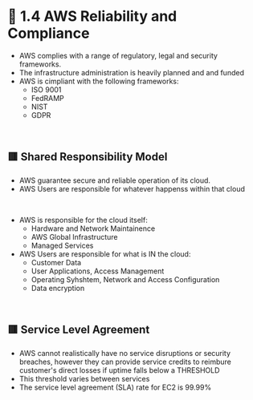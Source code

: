 # 🧠 1.4 AWS Reliability and Compliance
* AWS complies with a range of regulatory, legal and security frameworks.
* The infrastructure administration is heavily planned and and funded
* AWS is cimpliant with the following frameworks:
  - ISO 9001
  - FedRAMP
  - NIST
  - GDPR

<br>

## 🟥 Shared Responsibility Model

* AWS guarantee secure and reliable operation of its cloud.
* AWS Users are responsible for whatever happenss within that cloud

<br>

* AWS is responsible for the cloud itself:
   - Hardware and Network Maintainence
   - AWS Global Infrastructure
   - Managed Services
* AWS Users are responsible for what is IN the cloud:
   - Customer Data
   - User Applications, Access Management
   - Operating Syhshtem, Network and Access Configuration
   - Data encryption

<br>
  
## 🟥 Service Level Agreement
* AWS cannot realistically have no service disruptions or security breaches, however they can provide service credits to reimbure customer's direct losses if uptime falls below a THRESHOLD
* This threshold varies between services
* The service level agreement (SLA) rate for EC2 is 99.99%